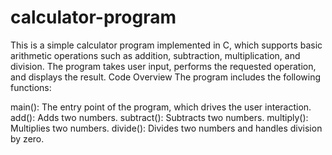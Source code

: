 # calculator-program 
This is a simple calculator program implemented in C, which supports basic arithmetic operations such as addition, subtraction, multiplication, and division. The program takes user input, performs the requested operation, and displays the result.
Code Overview
The program includes the following functions:

main(): The entry point of the program, which drives the user interaction.
add(): Adds two numbers.
subtract(): Subtracts two numbers.
multiply(): Multiplies two numbers.
divide(): Divides two numbers and handles division by zero.
